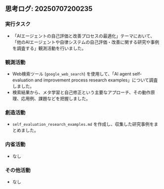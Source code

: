 ## 思考ログ: 20250707200235

### 実行タスク
- 「AIエージェントの自己評価と改善プロセスの最適化」テーマにおいて、「他のAIエージェントや自律システムの自己評価・改善に関する研究や事例を調査する」観測活動を行いました。

### 観測活動
- Web検索ツール (`google_web_search`) を使用して、「AI agent self-evaluation and improvement process research examples」について調査しました。
- 検索結果から、メタ学習と自己修正という主要なアプローチ、その動作原理、応用例、課題などを把握しました。

### 創造活動
- `self_evaluation_research_examples.md` を作成し、収集した研究事例をまとめました。

### 内省活動
- なし

### その他活動
- なし